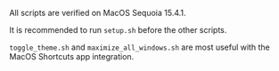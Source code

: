 All scripts are verified on MacOS Sequoia 15.4.1.

It is recommended to run `setup.sh` before the other scripts.

`toggle_theme.sh` and `maximize_all_windows.sh` are most useful with the MacOS Shortcuts app integration.


